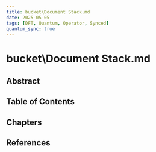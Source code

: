 ```yaml
---
title: bucket\Document Stack.md
date: 2025-05-05
tags: [DFT, Quantum, Operator, Synced]
quantum_sync: true
---
```

# bucket\Document Stack.md

## Abstract

## Table of Contents

## Chapters

## References

